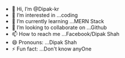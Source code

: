 
- 👋 Hi, I’m @Dipak-kr
- 👀 I’m interested in ...coding
- 🌱 I’m currently learning ...MERN Stack
- 💞️ I’m looking to collaborate on ...Github
- 📫 How to reach me ...Facebook/Dipak Shah
- 😄 Pronouns: ...Dipak Shah
- ⚡ Fun fact: ...Don't know anyOne
